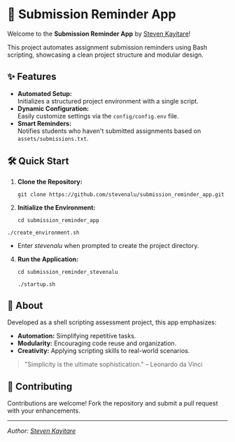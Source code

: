 # 🚀 Submission Reminder App

Welcome to the **Submission Reminder App** by [Steven Kayitare](https://github.com/stevenalu)!

This project automates assignment submission reminders using Bash scripting, showcasing a clean project structure and modular design.

## ✨ Features

- **Automated Setup:**  
  Initializes a structured project environment with a single script.
- **Dynamic Configuration:**  
  Easily customize settings via the `config/config.env` file.
- **Smart Reminders:**  
  Notifies students who haven't submitted assignments based on `assets/submissions.txt`.

## 🛠 Quick Start

1. **Clone the Repository:**
   
   `git clone https://github.com/stevenalu/submission_reminder_app.git`
   
2. **Initialize the Environment:**
   
   `cd submission_reminder_app`

  `./create_environment.sh`
   
   - Enter *stevenalu* when prompted to create the project directory.
4. **Run the Application:**
   
   `cd submission_reminder_stevenalu`

   `./startup.sh`


## 🌟 About

Developed as a shell scripting assessment project, this app emphasizes:
- **Automation:** Simplifying repetitive tasks.
- **Modularity:** Encouraging code reuse and organization.
- **Creativity:** Applying scripting skills to real-world scenarios.

> \"Simplicity is the ultimate sophistication.\" – Leonardo da Vinci

## 🤝 Contributing

Contributions are welcome! Fork the repository and submit a pull request with your enhancements.

---

*Author: [Steven Kayitare](https://github.com/stevenalu)*
